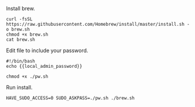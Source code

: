 
Install brew.

```bash|{type:'command'}
curl -fsSL https://raw.githubusercontent.com/Homebrew/install/master/install.sh -o brew.sh
chmod +x brew.sh
cat brew.sh
```

Edit file to include your password.

```bash|{type:'file', path:'pw.sh'}
#!/bin/bash
echo {{local_admin_password}}
```

```bash|{type:'command'}
chmod +x ./pw.sh
```

Run install.

```bash|{type:'command', stream: true}
HAVE_SUDO_ACCESS=0 SUDO_ASKPASS=./pw.sh ./brew.sh
```